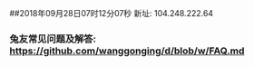##2018年09月28日07时12分07秒 新址: 104.248.222.64
### 兔友常见问题及解答: https://github.com/wanggonging/d/blob/w/FAQ.md
